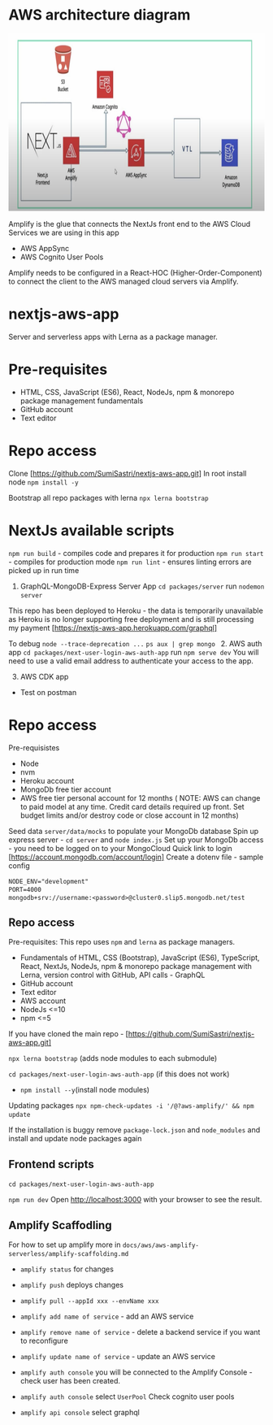 # AWS architecture diagram

<img src="docs/assets/nextJs-auth-architecture.png" alt="NextJs and AWS Authorisation App Architecture Diagram" height="350"/>

Amplify is the glue that connects the NextJs front end to the AWS Cloud Services we are using in this app

- AWS AppSync
- AWS Cognito User Pools

Amplify needs to be configured in a React-HOC (Higher-Order-Component) to connect the client to the AWS managed cloud servers via Amplify.


# nextjs-aws-app

Server and serverless apps with Lerna as a package manager.

# Pre-requisites

- HTML, CSS, JavaScript (ES6), React, NodeJs, npm & monorepo package management fundamentals
- GitHub account
- Text editor

# Repo access

Clone [https://github.com/SumiSastri/nextjs-aws-app.git]
In root install node `npm install -y`

Bootstrap all repo packages with lerna `npx lerna bootstrap`

# NextJs available scripts

`npm run build` - compiles code and prepares it for production
`npm run start` - compiles for production mode
`npm run lint` - ensures linting errors are picked up in run time

1. GraphQL-MongoDB-Express Server App
   `cd packages/server`
   run `nodemon server`

This repo has been deployed to Heroku - the data is temporarily unavailable as Heroku is no longer supporting free deployment and is still processing my payment
[https://nextjs-aws-app.herokuapp.com/graphql]

To debug `node --trace-deprecation ...`
`ps aux | grep mongo ` 2. AWS auth app
`cd packages/next-user-login-aws-auth-app`
run `npm serve dev`
You will need to use a valid email address to authenticate your access to the app.

3. AWS CDK app

- Test on postman

# Repo access

Pre-requisistes

- Node
- nvm
- Heroku account
- MongoDb free tier account
- AWS free tier personal account for 12 months
  ( NOTE: AWS can change to paid model at any time. Credit card details required up front.
  Set budget limits and/or destroy code or close account in 12 months)

Seed data `server/data/mocks` to populate your MongoDb database
Spin up express server - `cd server` and `node index.js`
Set up your MongoDb access - you need to be logged on to your MongoCloud
Quick link to login [https://account.mongodb.com/account/login]
Create a dotenv file - sample config

```
NODE_ENV="development"
PORT=4000
mongodb+srv://username:<password>@cluster0.slip5.mongodb.net/test
```




## Repo access

Pre-requisites:
This repo uses `npm` and `lerna` as package managers.

- Fundamentals of HTML, CSS (Bootstrap), JavaScript (ES6), TypeScript, React, NextJs, NodeJs, npm & monorepo package management with Lerna, version control with GitHub, API calls - GraphQL
- GitHub account
- Text editor
- AWS account
- NodeJs <=10
- npm <=5

If you have cloned the main repo - [https://github.com/SumiSastri/nextjs-aws-app.git]

`npx lerna bootstrap` (adds node modules to each submodule)

`cd packages/next-user-login-aws-auth-app` (if this does not work)

- `npm install --y`(install node modules)

Updating packages `npx npm-check-updates -i '/@?aws-amplify/' && npm update`

If the installation is buggy remove `package-lock.json` and `node_modules` and install and update node packages again

## Frontend scripts

`cd packages/next-user-login-aws-auth-app`

`npm run dev` Open [http://localhost:3000](http://localhost:3000) with your browser to see the result.

## Amplify Scaffodling

For how to set up amplify more in `docs/aws/aws-amplify-serverless/amplify-scaffolding.md`

- `amplify status` for changes
- `amplify push` deploys changes
- `amplify pull --appId xxx --envName xxx`

- `amplify add name of service` - add an AWS service
- `amplify remove name of service` - delete a backend service if you want to reconfigure
- `amplify update name of service` - update an AWS service

- `amplify auth console` you will be connected to the Amplify Console - check user has been created.
- `amplify auth console` select `UserPool` Check cognito user pools
- `amplify api console` select graphql
